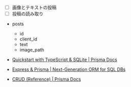 -   [ ] 画像とテキストの投稿
-   [ ] 投稿の読み取り

-   posts

    -   id
    -   client_id
    -   text
    -   image_path

-   [Quickstart with TypeScript & SQLite | Prisma Docs](https://www.prisma.io/docs/getting-started/quickstart)
-   [Express & Prisma | Next-Generation ORM for SQL DBs](https://www.prisma.io/express)
-   [CRUD (Reference) | Prisma Docs](https://www.prisma.io/docs/orm/prisma-client/queries/crud)
